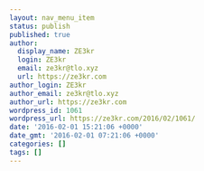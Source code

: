 ```yaml
---
layout: nav_menu_item
status: publish
published: true
author:
  display_name: ZE3kr
  login: ZE3kr
  email: ze3kr@tlo.xyz
  url: https://ze3kr.com
author_login: ZE3kr
author_email: ze3kr@tlo.xyz
author_url: https://ze3kr.com
wordpress_id: 1061
wordpress_url: https://ze3kr.com/2016/02/1061/
date: '2016-02-01 15:21:06 +0000'
date_gmt: '2016-02-01 07:21:06 +0000'
categories: []
tags: []
---
```


